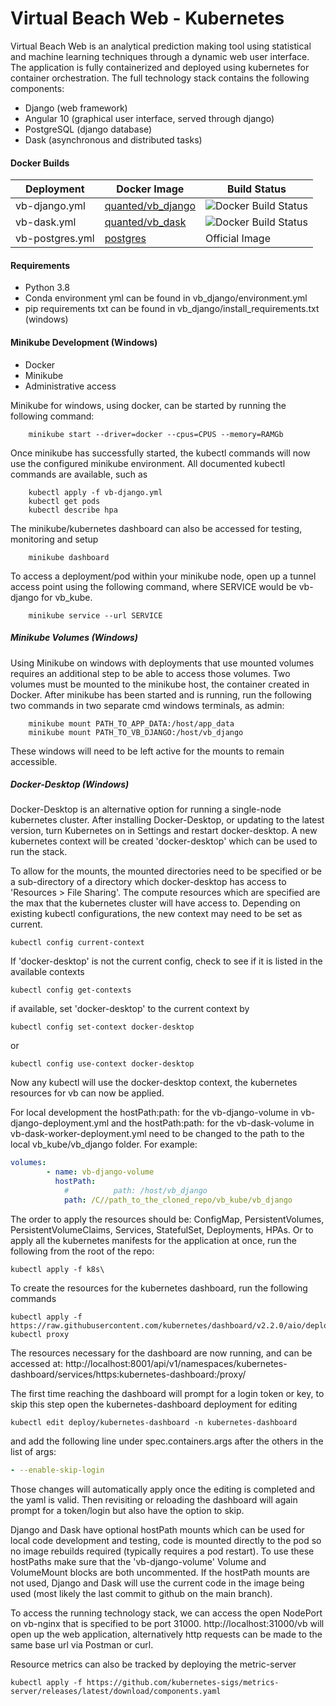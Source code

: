 # Virtual Beach Web - Kubernetes

Virtual Beach Web is an analytical prediction making tool using statistical and machine learning techniques through a dynamic web user interface. The application is fully containerized and deployed using kubernetes for container orchestration. The full technology stack contains the following components:
  - Django (web framework)
  - Angular 10 (graphical user interface, served through django)
  - PostgreSQL (django database)
  - Dask (asynchronous and distributed tasks)
 
#### Docker Builds
| Deployment | Docker Image | Build Status |
| ---------- | ------------ | ------------ | 
| vb-django.yml | [quanted/vb_django](https://cloud.docker.com/u/quanted/repository/docker/quanted/vb_django) | ![Docker Build Status](https://img.shields.io/docker/cloud/build/quanted/vb_django.svg) |
| vb-dask.yml | [quanted/vb_dask ](https://cloud.docker.com/u/quanted/repository/docker/quanted/vb_dask) | ![Docker Build Status](https://img.shields.io/docker/cloud/build/quanted/vb_dask.svg) |
| vb-postgres.yml | [postgres ](https://cloud.docker.com/u/quanted/repository/docker/postgres) | Official Image |

#### Requirements
 - Python 3.8
 - Conda environment yml can be found in vb_django/environment.yml
 - pip requirements txt can be found in vb_django/install_requirements.txt (windows)

#### Minikube Development (Windows)
 - Docker
 - Minikube
 - Administrative access

Minikube for windows, using docker, can be started by running the following command:
```
    minikube start --driver=docker --cpus=CPUS --memory=RAMGb 
```
Once minikube has successfully started, the kubectl commands will now use the configured minikube environment. All documented kubectl commands are available, such as
```
    kubectl apply -f vb-django.yml
    kubectl get pods
    kubectl describe hpa
```
The minikube/kubernetes dashboard can also be accessed for testing, monitoring and setup
```
    minikube dashboard
```
To access a deployment/pod within your minikube node, open up a tunnel access point using the following command, where SERVICE would be vb-django for vb_kube.
```
    minikube service --url SERVICE
```


##### Minikube Volumes (Windows)
Using Minikube on windows with deployments that use mounted volumes requires an additional step to be able to access those volumes. Two volumes must be mounted to the minikube host, the container created in Docker. 
After minikube has been started and is running, run the following two commands in two separate cmd windows terminals, as admin:
```
    minikube mount PATH_TO_APP_DATA:/host/app_data
    minikube mount PATH_TO_VB_DJANGO:/host/vb_django
```
These windows will need to be left active for the mounts to remain accessible.

##### Docker-Desktop (Windows)

Docker-Desktop is an alternative option for running a single-node kubernetes cluster. After installing Docker-Desktop, or updating to the latest version, turn Kubernetes on in Settings and restart docker-desktop. A new kubernetes context will be created 'docker-desktop' which can be used to run the stack.

To allow for the mounts, the mounted directories need to be specified or be a sub-directory of a directory which docker-desktop has access to 'Resources > File Sharing'. The compute resources which are specified are the max that the kubernetes cluster will have access to.
Depending on existing kubectl configurations, the new context may need to be set as current.
```commandline
kubectl config current-context
```
If 'docker-desktop' is not the current config, check to see if it is listed in the available contexts
```commandline
kubectl config get-contexts
```
if available, set 'docker-desktop' to the current context by
```commandline
kubectl config set-context docker-desktop
```
or
```commandline
kubectl config use-context docker-desktop
```
Now any kubectl will use the docker-desktop context, the kubernetes resources for vb can now be applied.

For local development the hostPath:path: for the vb-django-volume in vb-django-deployment.yml and the hostPath:path: for the vb-dask-volume in vb-dask-worker-deployment.yml need to be changed to the path to the local vb_kube/vb_django folder. For example:
```yml
volumes:
        - name: vb-django-volume
          hostPath:
            #          path: /host/vb_django
            path: /C//path_to_the_cloned_repo/vb_kube/vb_django
```
The order to apply the resources should be: ConfigMap, PersistentVolumes, PersistentVolumeClaims, Services, StatefulSet, Deployments, HPAs.
Or to apply all the kubernetes manifests for the application at once, run the following from the root of the repo:
```commandline
kubectl apply -f k8s\
```
To create the resources for the  kubernetes dashboard, run the following commands
```commandline
kubectl apply -f https://raw.githubusercontent.com/kubernetes/dashboard/v2.2.0/aio/deploy/recommended.yaml
kubectl proxy
```
The resources necessary for the dashboard are now running, and can be accessed at:
http://localhost:8001/api/v1/namespaces/kubernetes-dashboard/services/https:kubernetes-dashboard:/proxy/

The first time reaching the dashboard will prompt for a login token or key, to skip this step open the kubernetes-dashboard deployment for editing 
```commandline
kubectl edit deploy/kubernetes-dashboard -n kubernetes-dashboard
```
and add the following line under spec.containers.args after the others in the list of args:
```yaml
- --enable-skip-login
```
Those changes will automatically apply once the editing is completed and the yaml is valid. Then revisiting or reloading the dashboard will again prompt for a token/login but also have the option to skip.

Django and Dask have optional hostPath mounts which can be used for local code development and testing, code is mounted directly to the pod so no image rebuilds required (typically requires a pod restart).
To use these hostPaths make sure that the 'vb-django-volume' Volume and VolumeMount blocks are both uncommented. If the hostPath mounts are not used, Django and Dask will use the current code in the image being used (most likely the last commit to github on the main branch).

To access the running technology stack, we can access the open NodePort on vb-nginx that is specified to be port 31000. http://localhost:31000/vb will open up the web application, alternatively http requests can be made to the same base url via Postman or curl.
 
Resource metrics can also be tracked by deploying the metric-server
```commandline
kubectl apply -f https://github.com/kubernetes-sigs/metrics-server/releases/latest/download/components.yaml
```

